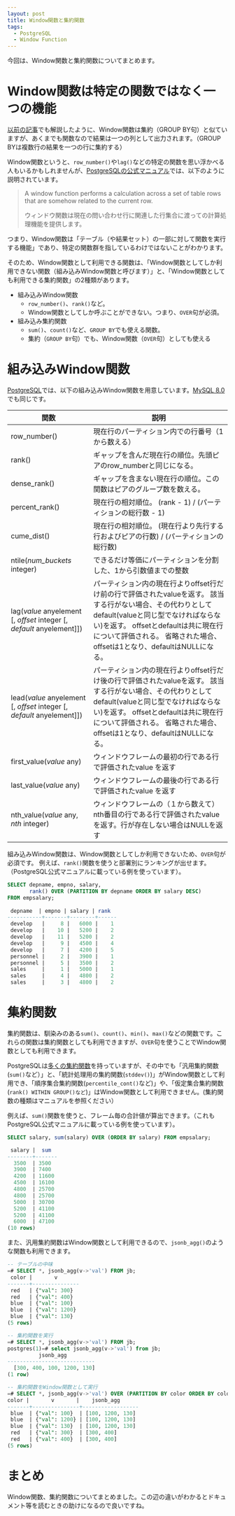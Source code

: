 ```yaml
---
layout: post
title: Window関数と集約関数
tags:
  - PostgreSQL
  - Window Function
---
```


今回は、Window関数と集約関数についてまとめます。

# Window関数は特定の関数ではなく一つの機能

[以前の記事]()でも解説したように、Window関数は集約（GROUP BY句）と似ていますが、あくまでも関数なので結果は一つの列として出力されます。（GROUP BYは複数行の結果を一つの行に集約する）

Window関数というと、`row_number()`や`lag()`などの特定の関数を思い浮かべる人もいるかもしれませんが、[PostgreSQLの公式マニュアル](https://www.postgresql.org/docs/11/static/tutorial-window.html)では、以下のように説明されています。

> A window function performs a calculation across a set of table rows that are somehow related to the current row.
>
> ウィンドウ関数は現在の問い合わせ行に関連した行集合に渡っての計算処理機能を提供します。

つまり、Window関数は「テーブル（や結果セット）の一部に対して関数を実行する機能」であり、特定の関数群を指しているわけではないことがわかります。

そのため、Window関数として利用できる関数は、「Window関数としてしか利用できない関数（組み込みWindow関数と呼びます）」と、「Window関数としても利用できる集約関数」の2種類があります。

* 組み込みWindow関数
  * `row_number()`、`rank()`など。
  * Window関数としてしか呼ぶことができない。つまり、`OVER`句が必須。
* 組み込み集約関数
  * `sum()`、`count()`など、`GROUP BY`でも使える関数。
  * 集約（`GROUP BY`句）でも、Window関数（`OVER`句）としても使える

# 組み込みWindow関数

[PostgreSQL](https://www.postgresql.jp/document/10/html/functions-window.html)では、以下の組み込みWindow関数を用意しています。[MySQL 8.0](https://dev.mysql.com/doc/refman/8.0/en/window-function-descriptions.html)でも同じです。

|関数|説明|
|----|----|
|row\_number()|現在行のパーティション内での行番号（1から数える）|
|rank()|ギャップを含んだ現在行の順位。先頭ピアのrow_numberと同じになる。|
|dense\_rank()|ギャップを含まない現在行の順位。この関数はピアのグループ数を数える。|
|percent\_rank()|現在行の相対順位。 (rank - 1) / (パーティションの総行数 - 1)|
|cume\_dist()|現在行の相対順位。 (現在行より先行する行およびピアの行数) / (パーティションの総行数)|
|ntile(*num\_buckets* integer)|できるだけ等価にパーティションを分割した、1から引数値までの整数|
|lag(*value* anyelement [, *offset* integer [, *default* anyelement]])|パーティション内の現在行よりoffset行だけ前の行で評価されたvalueを返す。 該当する行がない場合、その代わりとしてdefault(valueと同じ型でなければならない)を返す。 offsetとdefaultは共に現在行について評価される。 省略された場合、offsetは1となり、defaultはNULLになる。 |
|lead(*value* anyelement [, *offset* integer [, *default* anyelement]])|パーティション内の現在行よりoffset行だけ後の行で評価されたvalueを返す。 該当する行がない場合、その代わりとしてdefault(valueと同じ型でなければならない)を返す。 offsetとdefaultは共に現在行について評価される。 省略された場合、offsetは1となり、defaultはNULLになる。 |
|first\_value(*value* any)|ウィンドウフレームの最初の行である行で評価されたvalue を返す |
|last\_value(*value* any)|ウィンドウフレームの最後の行である行で評価されたvalue を返す |
|nth\_value(*value* any, *nth* integer)|ウィンドウフレームの（１から数えて）nth番目の行である行で評価されたvalueを返す。行が存在しない場合はNULLを返す |

組み込みWindow関数は、Window関数としてしか利用できないため、`OVER`句が必須です。
例えば、`rank()`関数を使うと部署別にランキングが出せます。（PostgreSQL公式マニュアルに載っている例を使っています）。

```sql
SELECT depname, empno, salary,
       rank() OVER (PARTITION BY depname ORDER BY salary DESC)
FROM empsalary;
  
 depname  | empno | salary | rank 
-----------+-------+--------+------
 develop   |     8 |   6000 |    1
 develop   |    10 |   5200 |    2
 develop   |    11 |   5200 |    2
 develop   |     9 |   4500 |    4
 develop   |     7 |   4200 |    5
 personnel |     2 |   3900 |    1
 personnel |     5 |   3500 |    2
 sales     |     1 |   5000 |    1
 sales     |     4 |   4800 |    2
 sales     |     3 |   4800 |    2
```

# 集約関数

集約関数は、馴染みのある`sum()`、`count()`、`min()`、`max()`などの関数です。これらの関数は集約関数としても利用できますが、`OVER`句を使うことでWindow関数としても利用できます。

PostgreSQLは[多くの集約関数](https://www.postgresql.jp/document/10/html/functions-aggregate.html)を持っていますが、その中でも「汎用集約関数(`sum()`など）」と、「統計処理用の集約関数(`stddev()`)」がWindow関数として利用でき、「順序集合集約関数(`percentile_cont()`など)」や、「仮定集合集約関数(`rank() WITHIN GROUP()など`)」はWindow関数として利用できません。(集約関数の種類はマニュアルを参照ください）

例えば、`sum()`関数を使うと、フレーム毎の合計値が算出できます。（これもPostgreSQL公式マニュアルに載っている例を使っています）。

```sql
SELECT salary, sum(salary) OVER (ORDER BY salary) FROM empsalary;

 salary |  sum
--------+-------
  3500  | 3500
  3900  | 7400
  4200  | 11600
  4500  | 16100
  4800  | 25700
  4800  | 25700
  5000  | 30700
  5200  | 41100
  5200  | 41100
  6000  | 47100
(10 rows)
```

また、汎用集約関数はWindow関数として利用できるので、`jsonb_agg()`のような関数も利用できます。

```sql
-- テーブルの中味
=# SELECT *, jsonb_agg(v->'val') FROM jb;
 color |       v
-------+---------------
 red   | {"val": 300}
 red   | {"val": 400}
 blue  | {"val": 100}
 blue  | {"val": 1200}
 blue  | {"val": 130}
(5 rows)

-- 集約関数を実行
=# SELECT *, jsonb_agg(v->'val') FROM jb;
postgres(1)=# select jsonb_agg(v->'val') from jb;
          jsonb_agg
----------------------------
  [300, 400, 100, 1200, 130]
(1 row)

-- 集約関数をWindow関数として実行
=# SELECT *, jsonb_agg(v->'val') OVER (PARTITION BY color ORDER BY color) from jb;
color |       v       |    jsonb_agg
-------+---------------+------------------
 blue  | {"val": 100}  | [100, 1200, 130]
 blue  | {"val": 1200} | [100, 1200, 130]
 blue  | {"val": 130}  | [100, 1200, 130]
 red   | {"val": 300}  | [300, 400]
 red   | {"val": 400}  | [300, 400]
(5 rows)
```

# まとめ
Window関数、集約関数についてまとめました。この辺の違いがわかるとドキュメント等を読むときの助けになるので良いですね。
